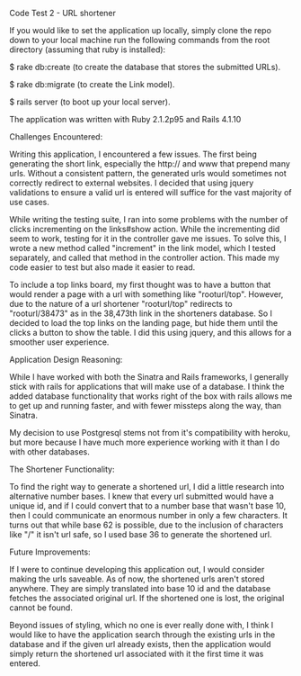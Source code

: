 
Code Test 2 - URL shortener

If you would like to set the application up locally, simply clone the repo down to your local machine run the following commands from the root directory (assuming that ruby is installed):

$ rake db:create (to create the database that stores the submitted URLs).

$ rake db:migrate (to create the Link model).

$ rails server (to boot up your local server).

The application was written with Ruby 2.1.2p95 and Rails 4.1.10

Challenges Encountered: 

Writing this application, I encountered a few issues. The first being generating the short link, especially the http:// and www that prepend many urls. Without a consistent pattern, the generated urls would sometimes not correctly redirect to external websites. I decided that using jquery validations to ensure a valid url is entered will suffice for the vast majority of use cases. 

While writing the testing suite, I ran into some problems with the number of clicks incrementing on the links#show action.  While the incrementing did seem to work, testing for it in the controller gave me issues.  To solve this, I wrote a new method called "increment" in the link model, which I tested separately, and called that method in the controller action. This made my code easier to test but also made it easier to read.

To include a top links board, my first thought was to have a button that would render a page with a url with something like "rooturl/top". However, due to the nature of a url shortener "rooturl/top" redirects to "rooturl/38473" as in the 38,473th link in the shorteners database. So I decided to load the top links on the landing page, but hide them until the clicks a button to show the table.  I did this using jquery, and this allows for a smoother user experience.


Application Design Reasoning:

While I have worked with both the Sinatra and Rails frameworks, I generally stick with rails for applications that will make use of a database. I think the added database functionality that works right of the box with rails allows me to get up and running faster, and with fewer missteps along the way, than Sinatra. 

My decision to use Postgresql stems not from it's compatibility with heroku, but more because I have much more experience working with it than I do with other databases.


The Shortener Functionality:

To find the right way to generate a shortened url, I did a little research into alternative number bases.  I knew that every url submitted would have a unique id, and if I could convert that to a number base that wasn't base 10, then I could communicate an enormous number in only a few characters.  It turns out that while base 62 is possible, due to the inclusion of characters like "/" it isn't url safe, so I used base 36 to generate the shortened url.


Future Improvements:

If I were to continue developing this application out, I would consider making the urls saveable. As of now, the shortened urls aren't stored anywhere. They are simply translated into base 10 id and the database fetches the associated original url.  If the shortened one is lost, the original cannot be found.

Beyond issues of styling, which no one is ever really done with, I think I would like to have the application search through the existing urls in the database and if the given url already exists, then the application would simply return the shortened url associated with it the first time it was entered.

